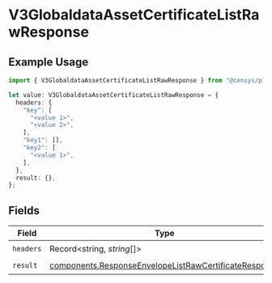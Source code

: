 # V3GlobaldataAssetCertificateListRawResponse

## Example Usage

```typescript
import { V3GlobaldataAssetCertificateListRawResponse } from "@censys/platform-sdk/models/operations";

let value: V3GlobaldataAssetCertificateListRawResponse = {
  headers: {
    "key": [
      "<value 1>",
      "<value 2>",
    ],
    "key1": [],
    "key2": [
      "<value 1>",
    ],
  },
  result: {},
};
```

## Fields

| Field                                                                                                                          | Type                                                                                                                           | Required                                                                                                                       | Description                                                                                                                    |
| ------------------------------------------------------------------------------------------------------------------------------ | ------------------------------------------------------------------------------------------------------------------------------ | ------------------------------------------------------------------------------------------------------------------------------ | ------------------------------------------------------------------------------------------------------------------------------ |
| `headers`                                                                                                                      | Record<string, *string*[]>                                                                                                     | :heavy_check_mark:                                                                                                             | N/A                                                                                                                            |
| `result`                                                                                                                       | [components.ResponseEnvelopeListRawCertificateResponse](../../models/components/responseenvelopelistrawcertificateresponse.md) | :heavy_check_mark:                                                                                                             | N/A                                                                                                                            |